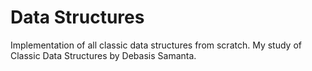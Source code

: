 # Data Structures
Implementation of all classic data structures from scratch. My study of Classic Data Structures by Debasis Samanta.
